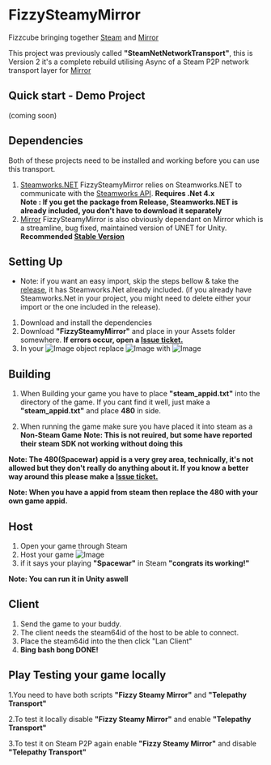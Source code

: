 # FizzySteamyMirror

Fizzcube bringing together [Steam](https://store.steampowered.com/) and [Mirror](https://github.com/vis2k/Mirror)

This project was previously called **"SteamNetNetworkTransport"**, this is Version 2 it's a complete rebuild utilising Async of a Steam P2P network transport layer for [Mirror](https://github.com/vis2k/Mirror)

## Quick start - Demo Project 

(coming soon)

## Dependencies
Both of these projects need to be installed and working before you can use this transport.
1. [Steamworks.NET](https://github.com/rlabrecque/Steamworks.NET) FizzySteamyMirror relies on Steamworks.NET to communicate with the [Steamworks API](https://partner.steamgames.com/doc/sdk). **Requires .Net 4.x**  
**Note : If you get the package from Release, Steamworks.NET is already included, you don't have to download it separately**
2. [Mirror](https://github.com/vis2k/Mirror) FizzySteamyMirror is also obviously dependant on Mirror which is a streamline, bug fixed, maintained version of UNET for Unity. **Recommended [Stable Version](https://assetstore.unity.com/packages/tools/network/mirror-129321)**

## Setting Up
* Note: if you want an easy import, skip the steps bellow & take the [release](https://github.com/Raystorms/FizzySteamyMirror/releases), it has Steamworks.Net already included. (if you already have Steamworks.Net in your project, you might need to delete either your import or the one included in the release).

1. Download and install the dependencies 
2. Download **"FizzySteamyMirror"** and place in your Assets folder somewhere. **If errors occur, open a [Issue ticket.](https://github.com/FizzCube/FizzySteamyMirror/issues)**
3. In your ![Image](http://i.galtrox.com/index.php/s/LX2KPkezLwazrTS/preview) object replace ![Image](http://i.galtrox.com/index.php/s/LTwTTyZLtbmGHY6/preview) with ![Image](http://i.galtrox.com/index.php/s/5PJBqPjJiFdqxG9/preview) 

## Building
1. When Building your game you have to place **"steam_appid.txt"** into the directory of the game. If you cant find it well, just make a **"steam_appid.txt"** and place **480** in side.

2. When running the game make sure you have placed it into steam as a **Non-Steam Game**
**Note: This is not reuired, but some have reported their steam SDK not working without doing this**

**Note: The 480(Spacewar) appid is a very grey area, technically, it's not allowed but they don't really do anything about it.
If you know a better way around this please make a [Issue ticket.](https://github.com/FizzCube/FizzySteamyMirror/issues)**

**Note: When you have a appid from steam then replace the 480 with your own game appid.**

## Host
1. Open your game through Steam
2. Host your game ![Image](http://i.galtrox.com/index.php/s/ycNEwXKf5jdYD8T/preview)
3. if it says your playing **"Spacewar"** in Steam **"congrats its working!"**

**Note: You can run it in Unity aswell**

## Client
1. Send the game to your buddy.
2. The client needs the steam64id of the host to be able to connect.
3. Place the steam64id into the  then click "Lan Client"
4. **Bing bash bong DONE!**

## Play Testing your game locally

1.You need to have both scripts **"Fizzy Steamy Mirror"** and **"Telepathy Transport"**

2.To test it locally disable **"Fizzy Steamy Mirror"** and enable **"Telepathy Transport"**

3.To test it on Steam P2P again enable **"Fizzy Steamy Mirror"** and disable **"Telepathy Transport"**


